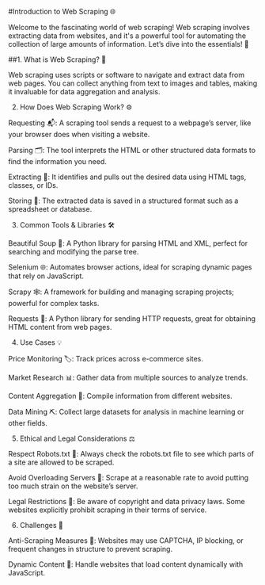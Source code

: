 #Introduction to Web Scraping 🌐

Welcome to the fascinating world of web scraping! Web scraping involves extracting data from websites, and it's a powerful tool for automating the collection of large amounts of information. Let’s dive into the essentials! 🌟

##1. What is Web Scraping? 🤔

Web scraping uses scripts or software to navigate and extract data from web pages. You can collect anything from text to images and tables, making it invaluable for data aggregation and analysis.

2. How Does Web Scraping Work? ⚙️

Requesting 📬: A scraping tool sends a request to a webpage’s server, like your browser does when visiting a website.

Parsing 🗂️: The tool interprets the HTML or other structured data formats to find the information you need.

Extracting 🧲: It identifies and pulls out the desired data using HTML tags, classes, or IDs.

Storing 💾: The extracted data is saved in a structured format such as a spreadsheet or database.

3. Common Tools & Libraries 🛠️

Beautiful Soup 🍲: A Python library for parsing HTML and XML, perfect for searching and modifying the parse tree.

Selenium 🌐: Automates browser actions, ideal for scraping dynamic pages that rely on JavaScript.

Scrapy 🕸️: A framework for building and managing scraping projects; powerful for complex tasks.

Requests 📡: A Python library for sending HTTP requests, great for obtaining HTML content from web pages.

4. Use Cases 💡

Price Monitoring 🏷️: Track prices across e-commerce sites.

Market Research 📊: Gather data from multiple sources to analyze trends.

Content Aggregation 📰: Compile information from different websites.

Data Mining ⛏️: Collect large datasets for analysis in machine learning or other fields.

5. Ethical and Legal Considerations ⚖️

Respect Robots.txt 🤖: Always check the robots.txt file to see which parts of a site are allowed to be scraped.

Avoid Overloading Servers 🚫: Scrape at a reasonable rate to avoid putting too much strain on the website’s server.

Legal Restrictions 🚨: Be aware of copyright and data privacy laws. Some websites explicitly prohibit scraping in their terms of service.

6. Challenges 🧩

Anti-Scraping Measures 🔐: Websites may use CAPTCHA, IP blocking, or frequent changes in structure to prevent scraping.

Dynamic Content 🔄: Handle websites that load content dynamically with JavaScript.
